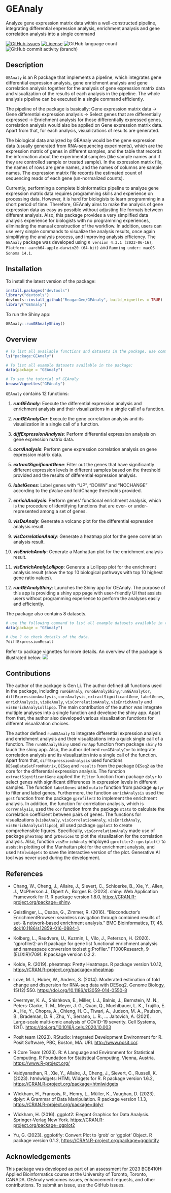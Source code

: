 
<!-- README.md is generated from README.Rmd. Please edit that file -->

# GEAnaly

Analyze gene expression matrix data within a well-constructed pipeline,
integrating differential enpression analysis, enrichment analysis and
gene correlation analysis into a single command

<!-- badges: start -->
<!-- https://www.codefactor.io/repository/github/ReaganGen/GEAnaly/issues -->

[![GitHub
issues](https://img.shields.io/github/issues/ReaganGen/GEAnaly)](https://github.com/ReaganGen/GEAnaly/issues)
[![License](https://img.shields.io/badge/license-MIT-green)](./LICENSE)
![GitHub language
count](https://img.shields.io/github/languages/count/ReaganGen/GEAnaly)
![GitHub commit activity
(branch)](https://img.shields.io/github/commit-activity/y/ReaganGen/GEAnaly/master)

<!-- https://shields.io/category/license -->
<!-- badges: end -->

## Description

`GEAnaly` is an R package that implements a pipeline, which integrates
gene differential expression analysis, gene enrichment analysis and gene
correlation analysis together for the analysis of gene expression matrix
data and visualization of the results of each analysis in the pipeline.
The whole analysis pipeline can be executed in a single command
efficiently.

The pipeline of the package is basically: Gene expression matrix data →
Gene differential expression analysis → Select genes that are
differentially expressed → Enrichment analysis for those differentially
expressed genes, correlation analysis would also be applied on Gene
expression matrix data. Apart from that, for each analysis,
visualizations of results are generated.

The biological data analyzed by GEAnaly would be the gene expression
data (usually generated from RNA-sequencing experiments), which are the
expression matrix of genes in different samples, and the table that
records the information about the experimental samples (like sample
names and if they are controlled sample or treated sample). In the
expression matrix file, the names of rows are gene names, and the names
of columns are sample names. The expression matrix file records the
estimated count of sequencing reads of each gene (un-normalized counts).

Currently, performing a complete bioinformatics pipeline to analyze gene
expression matrix data requires programming skills and experience on
processing data. However, it is hard for biologists to learn programming
in a short period of time. Therefore, GEAnaly aims to make the analysis
of gene expression data as easy as possible without adjusting file
formats between different analysis. Also, this package provides a very
simplified data analysis experience for biologists with no programming
experiences, eliminating the manual construction of the workflow. In
addition, users can use very simple commands to visualize the analysis
results, once again simplifying the analysis process, and improving
analysis efficiency. The `GEAnaly` package was developed using
`R version 4.3.1 (2023-06-16)`,
`Platform: aarch64-apple-darwin20 (64-bit)` and
`Running under: macOS Sonoma 14.1`.

## Installation

To install the latest version of the package:

``` r
install.packages("devtools")
library("devtools")
devtools::install_github("ReaganGen/GEAnaly", build_vignettes = TRUE)
library("GEAnaly")
```

To run the Shiny app:

``` r
GEAnaly::runGEAnalyShiny()
```

## Overview

``` r
# To list all available functions and datasets in the package, use command:
ls("package:GEAnaly")

# To list all example datasets available in the package:
data(package = "GEAnaly") 

# To see the tutorial of GEAnaly
browseVignettes("GEAnaly")
```

`GEAnaly` contains 12 functions:

1.  ***runGEAnaly***: Execute the differential expression analysis and
    enrichment analysis and their visualizations in a single call of a
    function.

2.  ***runGEAnalyCor***: Execute the gene correlation analysis and its
    visualization in a single call of a function.

3.  ***diffExpressionAnalysis***: Perform differential expression
    analysis on gene expression matrix data.

4.  ***corrAnalysis***: Perform gene expression correlation analysis on
    gene expression matrix data.

5.  ***extractSignificantGene***: Filter out the genes that have
    significantly different expression levels in different samples based
    on the threshold provided and the results of differential expression
    analysis.

6.  ***labelGenes***: Label genes with “UP”, “DOWN” and “NOCHANGE”
    according to the pValue and foldChange thresholds provided.

7.  ***enrichAnalysis***: Perform genes’ functional enrichment analysis,
    which is the procedure of identifying functions that are over- or
    under-represented among a set of genes.

8.  ***visDeAnaly***: Generate a volcano plot for the differential
    expression analysis result.

9.  ***visCorrelationAnaly***: Generate a heatmap plot for the gene
    correlation analysis result.

10. ***visEnrichAnaly***: Generate a Manhattan plot for the enrichment
    analysis result.

11. ***visEnrichAnalyLollipop***: Generate a Lollipop plot for the
    enrichment analysis result (show the top 10 biological pathways with
    top 10 highest gene ratio values).

12. ***runGEAnalyShiny***: Launches the Shiny app for GEAnaly. The
    purpose of this app is providing a shiny app page with user-friendly
    UI that assists users without programming experience to perform the
    analyses easily and efficiently.

The package also contains 8 datasets.

``` r
# use the following command to list all example datasets available in the package:
data(package = "GEAnaly") 

# Use ? to check details of the data.
?diffExpressionResult
```

Refer to package vignettes for more details. An overview of the package
is illustrated below: ![](./inst/extdata/GEAnaly_Overview.png)

## Contributions

The author of the package is Gen Li. The author defined all functions
used in the package, including `runGEAnaly`,
`runGEAnalyShiny`,`runGEAnalyCor`, `diffExpressionAnalysis`,
`corrAnalysis`, `extractSignificantGene`, `labelGenes`,
`enrichAnalysis`, `visDeAnaly`, `visCorrelationAnaly`, `visEnrichAnaly`
and `visEnrichAnalyLollipop`. The main contribution of the author was
integrate multiple analyses into a single function and develope the
shiny app. Apart from that, the author also developed various
visualization functions for different visualization choices.

The author defined `runGEAnaly` to integrate differential expression
analysis and enrichment analysis and their visualizations into a quick
single call of a function. The `runGEAnalyShiny` used `runApp` function
from package `shiny` to lauch the shiny app. Also, the author defined
`runGEAnalyCor` to integrate correlation analysis and its visualization
into a single call of the function. Apart from that,
`diffExpressionAnalysis` used functions `DESeqDataSetFromMatrix`,
`DESeq` and `results` from the package `DESeq2` as the core for the
differential expression analysis. The function `extractSignificantGene`
applied the `filter` function from package `dplyr` to select genes with
significant differences in expression levels in different samples. The
function `labelGenes` used `mutate` function from package `dplyr` to
filter and label genes. Furthermore, the function `enrichAnalysis` used
the `gost` function from the package `gprofiler2` to implement the
enrichment analysis. In addition, the function for correlation analysis,
which is `corrAnalysis`, used the `cor` function from the package
`stats` to calculate the correlation coefficient between pairs of genes.
The functions for visualizations (`visDeAnaly`, `visCorrelationAnaly`,
`visEnrichAnaly`, `visEnrichAnalyLollipop`), all used package `ggplot2`
to create comprehensible figures. Specifically, `visCorrelationAnaly`
made use of package `pheatmap` and `grDevices` to plot the visualization
for the correlation analysis. Also, function `visEnrichAnaly` employed
`gprofiler2::gostplot()` to assist in plotting of the Manhattan plot for
the enrichment analysis, and used `htmlwidgets` to save the interactive
version of the plot. Generative AI tool was never used during the
development.

## References

- Chang, W., Cheng, J., Allaire, J., Sievert, C., Schloerke, B., Xie,
  Y., Allen, J., McPherson J., Dipert A., Borges B. (2023). shiny: Web
  Application Framework for R. R package version 1.8.0,
  <https://CRAN.R-project.org/package=shiny>.

- Geistlinger, L., Csaba, G., Zimmer, R. (2016). “Bioconductor’s
  EnrichmentBrowser: seamless navigation through combined results of
  set- & network-based enrichment analysis.” BMC Bioinformatics, 17, 45.
  <doi:10.1186/s12859-016-0884-1>.

- Kolberg, L., Raudvere, U., Kuzmin, I., Vilo, J., Peterson, H. (2020).
  “gprofiler2-an R package for gene list functional enrichment analysis
  and namespace conversion toolset g:Profiler.” F1000Research, 9
  (ELIXIR)(709). R package version 0.2.2.

- Kolde, R. (2019). pheatmap: Pretty Heatmaps. R package version 1.0.12,
  <https://CRAN.R-project.org/package=pheatmap>

- Love, M. I., Huber, W., Anders, S. (2014). Moderated estimation of
  fold change and dispersion for RNA-seq data with DESeq2. Genome
  Biology, 15(12):550. <https://doi.org/10.1186/s13059-014-0550-8>

- Overmyer, K. A., Shishkova, E., Miller, I. J., Balnis, J.,
  Bernstein, M. N., Peters-Clarke, T. M., Meyer, J. G., Quan, Q.,
  Muehlbauer, L. K., Trujillo, E. A., He, Y., Chopra, A., Chieng, H. C.,
  Tiwari, A., Judson, M. A., Paulson, B., Brademan, D. R., Zhu, Y.,
  Serrano, L. R., … Jaitovich, A. (2021). Large-scale multi-omic
  analysis of COVID-19 severity. Cell Systems, 12(1).
  <https://doi.org/10.1016/j.cels.2020.10.003>

- Posit team (2023). RStudio: Integrated Development Environment for R.
  Posit Software, PBC, Boston, MA. URL <http://www.posit.co/>.

- R Core Team (2023). R: A Language and Environment for Statistical
  Computing. R Foundation for Statistical Computing, Vienna, Austria.
  <https://www.R-project.org/>

- Vaidyanathan, R., Xie, Y., Allaire, J., Cheng, J., Sievert, C.,
  Russell, K. (2023). htmlwidgets: HTML Widgets for R. R package version
  1.6.2, <https://CRAN.R-project.org/package=htmlwidgets>

- Wickham, H., François, R., Henry, L., Müller, K., Vaughan, D. (2023).
  dplyr: A Grammar of Data Manipulation. R package version 1.1.3,
  <https://CRAN.R-project.org/package=dplyr>

- Wickham, H. (2016). ggplot2: Elegant Graphics for Data Analysis.
  Springer-Verlag New York. <https://CRAN.R-project.org/package=ggplot2>

- Yu, G. (2023). ggplotify: Convert Plot to ‘grob’ or ‘ggplot’ Object. R
  package version 0.1.2, <https://CRAN.R-project.org/package=ggplotify>

## Acknowledgements

This package was developed as part of an assessment for 2023 BCB410H:
Applied Bioinformatics course at the University of Toronto, Toronto,
CANADA. GEAnaly welcomes issues, enhancement requests, and other
contributions. To submit an issue, use the GitHub issues.
